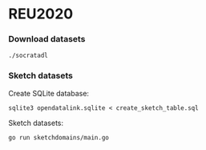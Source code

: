 # REU2020

### Download datasets

    ./socratadl

### Sketch datasets

Create SQLite database:

    sqlite3 opendatalink.sqlite < create_sketch_table.sql

Sketch datasets:

    go run sketchdomains/main.go
